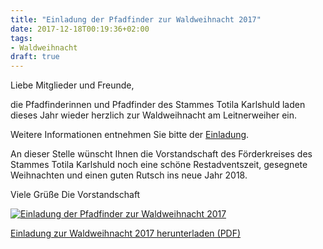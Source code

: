 ```yaml
---
title: "Einladung der Pfadfinder zur Waldweihnacht 2017"
date: 2017-12-18T00:19:36+02:00
tags:
- Waldweihnacht
draft: true
---
```


Liebe Mitglieder und Freunde,
 
die Pfadfinderinnen und Pfadfinder des Stammes Totila Karlshuld laden dieses Jahr wieder herzlich zur Waldweihnacht am Leitnerweiher ein.
 
Weitere Informationen entnehmen Sie bitte der [Einladung](/assets/VCP-Totila_Einladung_Waldweihnacht_2017.pdf).
 
An dieser Stelle wünscht Ihnen die Vorstandschaft des Förderkreises des Stammes Totila Karlshuld noch eine schöne Restadventszeit, gesegnete Weihnachten und einen guten Rutsch ins neue Jahr 2018.
 
Viele Grüße
Die Vorstandschaft

[![Einladung der Pfadfinder zur Waldweihnacht 2017](/assets/waldweihnacht2017.jpeg)](/assets/VCP-Totila_Einladung_Waldweihnacht_2017.pdf)

[Einladung zur Waldweihnacht 2017 herunterladen (PDF)](/assets/VCP-Totila_Einladung_Waldweihnacht_2017.pdf)